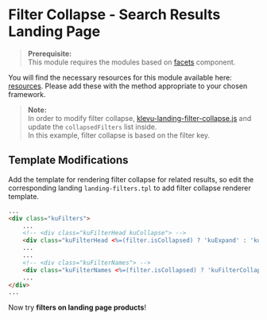 # Filter Collapse - Search Results Landing Page

>**Prerequisite:**  
>This module requires the modules based on [facets](/components/facets) component. 

You will find the necessary resources for this module available here:
[resources](/modules/filter-collapse/landing/resources). Please add these with the
method appropriate to your chosen framework.

>**Note:**   
>In order to modify filter collapse, [klevu-landing-filter-collapse.js](/modules/filter-collapse/landing/resources/assets/js/klevu-landing-filter-collapse.js) and update the `collapsedFilters` list inside.  
>In this example, filter collapse is based on the filter key.


## Template Modifications

Add the template for rendering filter collapse for related results,
so edit the corresponding landing `landing-filters.tpl` to add filter collapse renderer template.

```html
...
<div class="kuFilters">
    ...
    <!-- <div class="kuFilterHead kuCollapse"> -->
    <div class="kuFilterHead <%=(filter.isCollapsed) ? 'kuExpand' : 'kuCollapse'%>">    
    ...
    ...
    <!-- <div class="kuFilterNames"> -->
    <div class="kuFilterNames <%=(filter.isCollapsed) ? 'kuFilterCollapse' : ''%>">
    ...
</div>
...
```

Now try **filters on landing page products**!